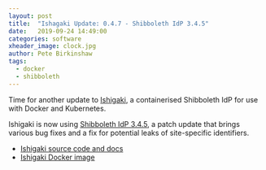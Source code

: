 ```yaml
---
layout: post
title:  "Ishagaki Update: 0.4.7 - Shibboleth IdP 3.4.5"
date:   2019-09-24 14:49:00
categories: software
xheader_image: clock.jpg
author: Pete Birkinshaw
tags:
  - docker
  - shibboleth
---
```


Time for another update to [Ishigaki](https://github.com/Digital-Identity-Labs/ishigaki),
 a containerised Shibboleth IdP for use with Docker and Kubernetes.

Ishigaki is now using [Shibboleth IdP 3.4.5](https://wiki.shibboleth.net/confluence/display/IDP30/ReleaseNotes#ReleaseNotes-3.4.5(Sep18,2019)),
 a patch update that brings various bug fixes and a fix for potential leaks of site-specific identifiers. 

  * [Ishigaki source code and docs](https://github.com/Digital-Identity-Labs/ishigaki)
  * [Ishigaki Docker image](https://cloud.docker.com/u/digitalidentity/repository/docker/digitalidentity/ishigaki)
    